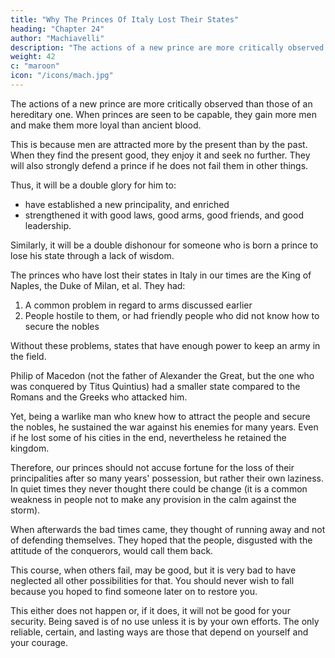 ```yaml
---
title: "Why The Princes Of Italy Lost Their States"
heading: "Chapter 24"
author: "Machiavelli"
description: "The actions of a new prince are more critically observed than those of an hereditary one"
weight: 42
c: "maroon"
icon: "/icons/mach.jpg"
---
```





<!-- The previous suggestions, if they are carefully followed, will enable a new prince to appear well established, and make him at once more secure in the state than if he had been long seated there. This is
important because  -->

The actions of a new prince are more critically observed than those of an hereditary one. When princes are seen to be capable, they gain more men and make them more loyal than ancient blood. 

This is because men are attracted more by the present than by the past. When they find the present good, they enjoy it and seek no further. They will also strongly defend a prince if he does not fail them in other things.

Thus, it will be a double glory for him to:
- have established a new principality, and enriched
- strengthened it with good laws, good arms, good friends, and good leadership. 

Similarly, it will be a double dishonour for someone who is born a prince to lose his state through a lack of wisdom.

The princes who have lost their states in Italy in our times are the King of Naples, the Duke of Milan, et al. They had:

1. A common problem in regard to arms discussed earlier
2. People hostile to them, or had friendly people who did not know how to secure the nobles

Without these problems, states that have enough power to keep an army in the field. 

Philip of Macedon (not the father of Alexander the Great, but the one who was conquered by Titus Quintius) had a smaller state compared to the Romans and the Greeks who attacked him. 

Yet, being a warlike man who knew how to attract the people and secure the nobles, he sustained the war against his enemies for many years. Even if he lost some of his cities in the end, nevertheless he retained the kingdom.

Therefore, our princes should not accuse fortune for the loss of their principalities after so many years' possession, but rather their own laziness. In quiet times they never thought there could be change (it is a common weakness in people not to make any provision in the calm against the storm). 

When afterwards the bad times came, they thought of running away and not of defending themselves. They hoped that the people, disgusted with the attitude of the conquerors, would call them back. 

This course, when others fail, may be good, but it is very bad to have neglected all other possibilities for that. You should never wish to fall because you hoped to find someone later on to restore you. 

This either does not happen or, if it does, it will not be good for your security. Being saved is of no use unless it is by your own efforts. The only reliable, certain, and lasting ways are those that depend on yourself and your courage.
